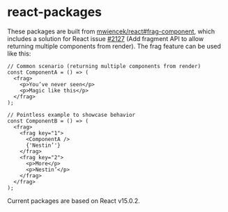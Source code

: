 # react-packages

These packages are built from [mwiencek/react#frag-component](https://github.com/mwiencek/react/tree/frag-component), which includes a solution for React issue [#2127](https://github.com/facebook/react/issues/2127) (Add fragment API to allow returning multiple components from render). The frag feature can be used like this:

```JSX
// Common scenario (returning multiple components from render)
const ComponentA = () => (
  <frag>
    <p>You’ve never seen</p>
    <p>Magic like this</p>
  </frag>
);

// Pointless example to showcase behavior
const ComponentB = () => (
  <frag>
    <frag key="1">
      <ComponentA />
      {'Nestin’'}
    </frag>
    <frag key="2">
      <p>More</p>
      <p>Nestin’</p>
    </frag>
  </frag>
);
```

Current packages are based on React v15.0.2.
